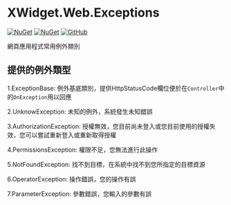 ﻿XWidget.Web.Exceptions
=====
[![NuGet](https://img.shields.io/nuget/v/XWidget.Web.Exceptions.svg?style=flat-square)](https://www.nuget.org/packages/XWidget.Web.Exceptions/)
[![NuGet](https://img.shields.io/nuget/dt/XWidget.Web.Exceptions.svg?style=flat-square)](https://www.nuget.org/packages/XWidget.Web.Exceptions/)
[![GitHub](https://img.shields.io/github/license/XuPeiYao/XWidget.svg?style=flat-square)](https://github.com/XuPeiYao/XWidget/blob/master/LICENSE)

網頁應用程式常用例外類別

## 提供的例外類型
1.ExceptionBase:
例外基底類別，提供HttpStatusCode欄位便於在`Controller`中的`OnException`用以回應

2.UnknowException:
未知的例外，系統發生未知錯誤

3.AuthorizationException:
授權無效，您目前尚未登入或您目前使用的授權失效，您可以嘗試重新登入或重新取得授權

4.PermissionsException:
權限不足，您無法進行此操作

5.NotFoundException:
找不到目標，在系統中找不到您所指定的目標資源

6.OperatorException:
操作錯誤，您的操作有誤

7.ParameterException:
參數錯誤，您輸入的參數有誤